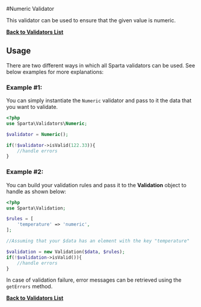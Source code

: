 #Numeric Validator 

This validator can be used to ensure that the given value is numeric. 

[**Back to Validators List**](./reference.md#validators-list)

## Usage
There are two different ways in which all Sparta validators can be used. See below examples for more explanations:

### Example #1:
You can simply instantiate the `Numeric` validator and pass to it the data that you want to validate. 

```php
<?php
use Sparta\Validators\Numeric;

$validator = Numeric();

if(!$validator->isValid(122.33)){ 
	//handle errors
}
```

### Example #2:
You can build your validation rules and pass it to the __Validation__ object to handle as shown below:

```php
<?php
use Sparta\Validation;

$rules = [
	'temperature' => 'numeric',
];

//Assuming that your $data has an element with the key "temperature"

$validation = new Validation($data, $rules);
if(!$validation->isValid()){
	//handle errors
}

```

In case of validation failure, error messages can be retrieved using the `getErrors` method.

[**Back to Validators List**](./reference.md#validators-list)
